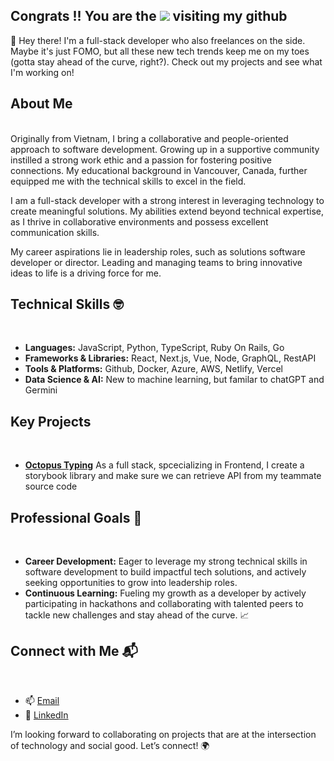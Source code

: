 ## Congrats !! You are the **![](https://komarev.com/ghpvc/?username=lenoxnguyen2014)** visiting my github

🙌 Hey there! I'm a full-stack developer who also freelances on the side.  Maybe it's just FOMO, but all these new tech trends keep me on my toes (gotta stay ahead of the curve, right?).  Check out my projects and see what I'm working on!

## About Me
<br />
Originally from Vietnam, I bring a collaborative and people-oriented approach to software development. Growing up in a supportive community instilled a strong work ethic and a passion for fostering positive connections. My educational background in Vancouver, Canada, further equipped me with the technical skills to excel in the field.

I am a full-stack developer with a strong interest in leveraging technology to create meaningful solutions. My abilities extend beyond technical expertise, as I thrive in collaborative environments and possess excellent communication skills.

My career aspirations lie in leadership roles, such as solutions software developer or director. Leading and managing teams to bring innovative ideas to life is a driving force for me.

## Technical Skills 🤓
<br/>

- **Languages:** JavaScript, Python, TypeScript, Ruby On Rails, Go
- **Frameworks & Libraries:** React, Next.js, Vue, Node, GraphQL, RestAPI
- **Tools & Platforms:** Github, Docker, Azure, AWS, Netlify, Vercel
- **Data Science & AI:** New to machine learning, but familar to chatGPT and Germini


## Key Projects
<br/>

- **[Octopus Typing](https://github.com/RobXcore/Type-Octopus)** As a full stack, spcecializing in Frontend, I create a storybook library and make sure we can retrieve API from my teammate source code


## Professional Goals 🚀
<br/>

- **Career Development:** Eager to leverage my strong technical skills in software development to build impactful tech solutions, and actively seeking opportunities to grow into leadership roles.
- **Continuous Learning:** Fueling my growth as a developer by actively participating in hackathons and collaborating with talented peers to tackle new challenges and stay ahead of the curve. 📈

## Connect with Me 📬
<br/>

- 📫 [Email](mailto:lenoxnguyen2014@gmail.com)
- 🔗 [LinkedIn](https://www.linkedin.com/in/le-nguyen-506048125/)

I’m looking forward to collaborating on projects that are at the intersection of technology and social good. Let’s connect! 🌍